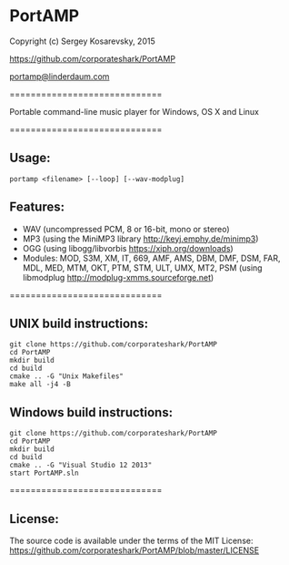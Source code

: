 PortAMP
=======

Copyright (c) Sergey Kosarevsky, 2015

https://github.com/corporateshark/PortAMP

portamp@linderdaum.com

=============================

Portable command-line music player for Windows, OS X and Linux

=============================

Usage:
------

```
portamp <filename> [--loop] [--wav-modplug]
```

Features:
---------

* WAV (uncompressed PCM, 8 or 16-bit, mono or stereo)
* MP3 (using the MiniMP3 library http://keyj.emphy.de/minimp3)
* OGG (using libogg/libvorbis https://xiph.org/downloads)
* Modules: MOD, S3M, XM, IT, 669, AMF, AMS, DBM, DMF, DSM, FAR, MDL, MED, MTM, OKT, PTM, STM, ULT, UMX, MT2, PSM (using libmodplug http://modplug-xmms.sourceforge.net)

=============================

UNIX build instructions:
------------------------

```
git clone https://github.com/corporateshark/PortAMP
cd PortAMP
mkdir build
cd build
cmake .. -G "Unix Makefiles"
make all -j4 -B
```

Windows build instructions:
---------------------------

```
git clone https://github.com/corporateshark/PortAMP
cd PortAMP
mkdir build
cd build
cmake .. -G "Visual Studio 12 2013"
start PortAMP.sln
```

=============================


License:
--------

The source code is available under the terms of the MIT License: https://github.com/corporateshark/PortAMP/blob/master/LICENSE
